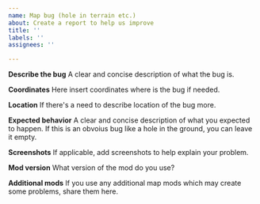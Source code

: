 ```yaml
---
name: Map bug (hole in terrain etc.)
about: Create a report to help us improve
title: ''
labels: ''
assignees: ''

---
```


**Describe the bug**
A clear and concise description of what the bug is.

**Coordinates**
Here insert coordinates where is the bug if needed.

**Location**
If there's a need to describe location of the bug more.

**Expected behavior**
A clear and concise description of what you expected to happen. If this is an obvoius bug like a hole in the ground, you can leave it empty.

**Screenshots**
If applicable, add screenshots to help explain your problem.

**Mod version**
What version of the mod do you use?

**Additional mods**
If you use any additional map mods which may create some problems, share them here.
